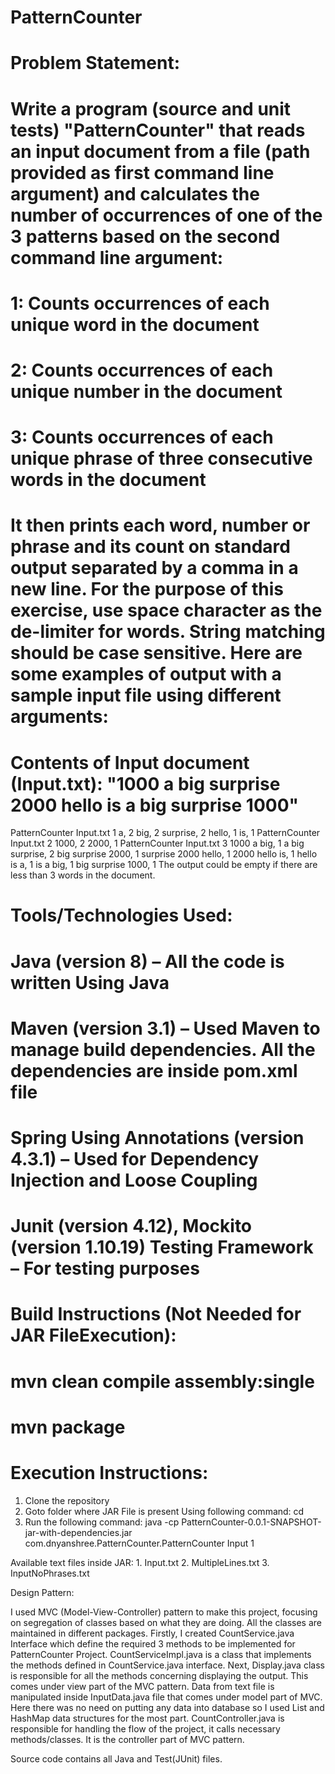 # PatternCounter

# Problem Statement:
# Write a program (source and unit tests) "PatternCounter" that reads an input document from a file (path provided as first command line argument) and calculates the number of occurrences of one of the 3 patterns based on the second command line argument:
# 1: Counts occurrences of each unique word in the document
# 2: Counts occurrences of each unique number in the document
# 3: Counts occurrences of each unique phrase of three consecutive words in the document
 
# It then prints each word, number or phrase and its count on standard output separated by a comma in a new line. For the purpose of this exercise, use space character as the de-limiter for words. String matching should be case sensitive. Here are some examples of output with a sample input file using different arguments: 
# Contents of Input document (Input.txt): "1000 a big surprise 2000 hello is a big surprise 1000" 
PatternCounter Input.txt 1
a, 2
big, 2
surprise, 2
hello, 1
is, 1 
PatternCounter Input.txt 2
1000, 2
2000, 1 
PatternCounter Input.txt 3
1000 a big, 1
a big surprise, 2
big surprise 2000, 1
surprise 2000 hello, 1
2000 hello is, 1
hello is a, 1
is a big, 1
big surprise 1000, 1 
The output could be empty if there are less than 3 words in the document.

# Tools/Technologies Used:
# Java (version 8) – All the code is written Using Java
# Maven (version 3.1) – Used Maven to manage build dependencies. All the dependencies are inside pom.xml file
# Spring Using Annotations (version 4.3.1) – Used for Dependency Injection and Loose Coupling
# Junit (version 4.12), Mockito (version 1.10.19) Testing Framework – For testing purposes
 
# Build Instructions (Not Needed for JAR FileExecution):
# mvn clean compile assembly:single
# mvn package

# Execution Instructions:

1. Clone the repository
2. Goto folder where JAR File is present Using following command:
cd <LocationWhereJARFileIsPresent>
2. Run the following command:
java -cp PatternCounter-0.0.1-SNAPSHOT-jar-with-dependencies.jar com.dnyanshree.PatternCounter.PatternCounter Input 1

Available text files inside JAR:
                      1.       Input.txt
                      2.       MultipleLines.txt
                      3.       InputNoPhrases.txt 
                      
Design Pattern:

I used MVC (Model-View-Controller) pattern to make this project, focusing on segregation of classes based on what they are doing. All the classes are maintained in different packages.
Firstly, I created CountService.java Interface which define the required 3 methods to be implemented for PatternCounter Project. CountServiceImpl.java is a class that implements the methods defined in CountService.java interface.
Next, Display.java class is responsible for all the methods concerning displaying the output. This comes under view part of the MVC pattern.
Data from text file is manipulated inside InputData.java file that comes under model part of MVC. Here there was no need on putting any data into database so I used List and HashMap data structures for the most part.
CountController.java is responsible for handling the flow of the project, it calls necessary methods/classes. It is the controller part of MVC pattern.

Source code contains all Java and Test(JUnit) files.
